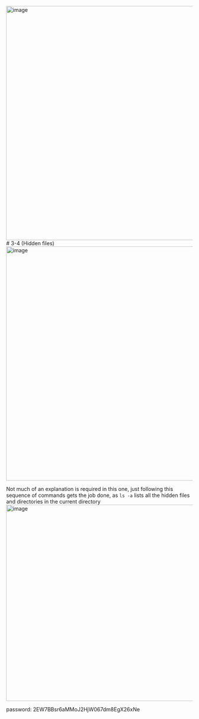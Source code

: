 <img width="631" alt="image" src="https://github.com/Chalhotra/git-exercises-writeups/assets/135652026/6647944e-8982-4632-8fbb-ad7e54c0f1a1"># 3-4 (Hidden files) 
<img width="631" alt="image" src="https://github.com/Chalhotra/git-exercises-writeups/assets/135652026/f253f218-cd22-4ad7-a7a3-86de04e0e915"><br>

Not much of an explanation is required in this one, just following this sequence of commands gets the job done, as ```ls -a``` lists all the hidden files and directories in the current directory <br>
<img width="529" alt="image" src="https://github.com/Chalhotra/git-exercises-writeups/assets/135652026/a2fcd110-52c2-4748-afc0-5c61a25a0d00">

password: 2EW7BBsr6aMMoJ2HjW067dm8EgX26xNe
